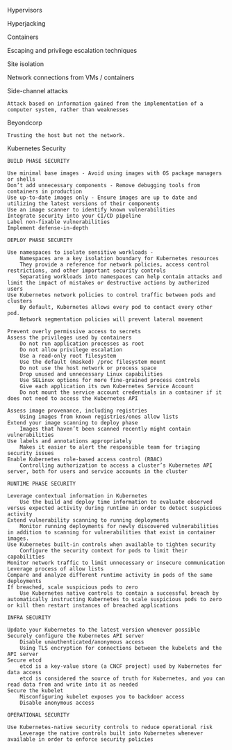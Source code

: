 Hypervisors

Hyperjacking

Containers

Escaping and privilege escalation techniques

Site isolation

Network connections from VMs / containers

Side-channel attacks

    Attack based on information gained from the implementation of a computer system, rather than weaknesses

Beyondcorp
    
    Trusting the host but not the network.

Kubernetes Security

    BUILD PHASE SECURITY
    
    Use minimal base images - Avoid using images with OS package managers or shells 
    Don’t add unnecessary components - Remove debugging tools from containers in production
    Use up-to-date images only - Ensure images are up to date and utilizing the latest versions of their components
    Use an image scanner to identify known vulnerabilities
    Integrate security into your CI/CD pipeline
    Label non-fixable vulnerabilities
    Implement defense-in-depth

    DEPLOY PHASE SECURITY
    
    Use namespaces to isolate sensitive workloads - 
        Namespaces are a key isolation boundary for Kubernetes resources
        They provide a reference for network policies, access control restrictions, and other important security controls
        Separating workloads into namespaces can help contain attacks and limit the impact of mistakes or destructive actions by authorized users
    Use Kubernetes network policies to control traffic between pods and clusters
        By default, Kubernetes allows every pod to contact every other pod. 
        Network segmentation policies will prevent lateral movement

    Prevent overly permissive access to secrets
    Assess the privileges used by containers        
        Do not run application processes as root
        Do not allow privilege escalation
        Use a read-only root filesystem
        Use the default (masked) /proc filesystem mount
        Do not use the host network or process space
        Drop unused and unnecessary Linux capabilities
        Use SELinux options for more fine-grained process controls
        Give each application its own Kubernetes Service Account
        Do not mount the service account credentials in a container if it does not need to access the Kubernetes API

    Assess image provenance, including registries
        Using images from known registries/ones allow lists
    Extend your image scanning to deploy phase
        Images that haven’t been scanned recently might contain vulnerabilities
    Use labels and annotations appropriately
        Makes it easier to alert the responsible team for triaging security issues
    Enable Kubernetes role-based access control (RBAC)
        Controlling authorization to access a cluster’s Kubernetes API server, both for users and service accounts in the cluster
    
    RUNTIME PHASE SECURITY
    
    Leverage contextual information in Kubernetes
        Use the build and deploy time information to evaluate observed versus expected activity during runtime in order to detect suspicious activity
    Extend vulnerability scanning to running deployments
        Monitor running deployments for newly discovered vulnerabilities in addition to scanning for vulnerabilities that exist in container images.
    Use Kubernetes built-in controls when available to tighten security
        Configure the security context for pods to limit their capabilities
    Monitor network traffic to limit unnecessary or insecure communication
    Leverage process of allow lists
    Compare and analyze different runtime activity in pods of the same deployments
    If breached, scale suspicious pods to zero
        Use Kubernetes native controls to contain a successful breach by automatically instructing Kubernetes to scale suspicious pods to zero or kill then restart instances of breached applications
    
    INFRA SECURITY
    
    Update your Kubernetes to the latest version whenever possible
    Securely configure the Kubernetes API server
        Disable unauthenticated/anonymous access
        Using TLS encryption for connections between the kubelets and the API server
    Secure etcd
        etcd is a key-value store (a CNCF project) used by Kubernetes for data access
        etcd is considered the source of truth for Kubernetes, and you can read data from and write into it as needed
    Secure the kubelet
        Misconfiguring kubelet exposes you to backdoor access
        Disable anonymous access
        
    OPERATIONAL SECURITY
    
    Use Kubernetes-native security controls to reduce operational risk
        Leverage the native controls built into Kubernetes whenever available in order to enforce security policies
